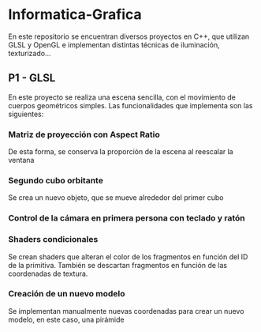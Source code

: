 # Informatica-Grafica
En este repositorio se encuentran diversos proyectos en C++, que utilizan GLSL y OpenGL e implementan distintas técnicas de iluminación, texturizado...
## P1 - GLSL
En este proyecto se realiza una escena sencilla, con el movimiento de cuerpos geométricos simples. Las funcionalidades que implementa son las siguientes:
### Matriz de proyección con Aspect Ratio
De esta forma, se conserva la proporción de la escena al reescalar la ventana
### Segundo cubo orbitante
Se crea un nuevo objeto, que se mueve alrededor del primer cubo
### Control de la cámara en primera persona con teclado y ratón
### Shaders condicionales
Se crean shaders que alteran el color de los fragmentos en función del ID de la primitiva. También se descartan fragmentos en función de las coordenadas de textura.
### Creación de un nuevo modelo
Se implementan manualmente nuevas coordenadas para crear un nuevo modelo, en este caso, una pirámide
